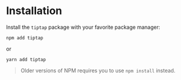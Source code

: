 # Installation

Install the `tiptap` package with your favorite package manager:
```
npm add tiptap
```
or
```
yarn add tiptap
```

> Older versions of NPM requires you to use `npm install` instead.